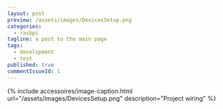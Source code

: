 ```yaml
---
layout: post
preview: /assets/images/DevicesSetup.png
categories: 
  - rasbpi
tagline: a post to the main page
tags: 
  - development
  - test
published: true
commentIssueId: 1
---
```


{% include accessoires/image-caption.html url="/assets/images/DevicesSetup.png" description="Project wiring" %}